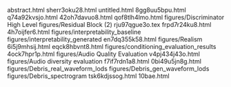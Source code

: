 abstract.html
sherr3oku28.html
untitled.html
8gg8uu5bpu.html
q74a92kvsjo.html
42oh7davuo8.html
qof8tlh4lmo.html
figures/Discriminator High Level
figures/Residual Block (2)
rju97qgue3o.tex
frpd7r24ku8.html
4h7oijfer6.html
figures/interpretability_baseline
figures/interpretability_generated
en7dq355k58.html
figures/Realism
6i5j9mhsij.html
eqck8hbvnt8.html
figures/conditioning_evaluation_results
4ock7hpr1p.html
figures/Audio Quality Evaluation
v4pj434j43o.html
figures/Audio diversity evaluation
f7if7rdn1a8.html
0bi49u5jn8g.html
figures/Debris_real_waveform_lods
figures/Debris_gen_waveform_lods
figures/Debris_spectrogram
tsk6kdjssog.html
10bae.html
